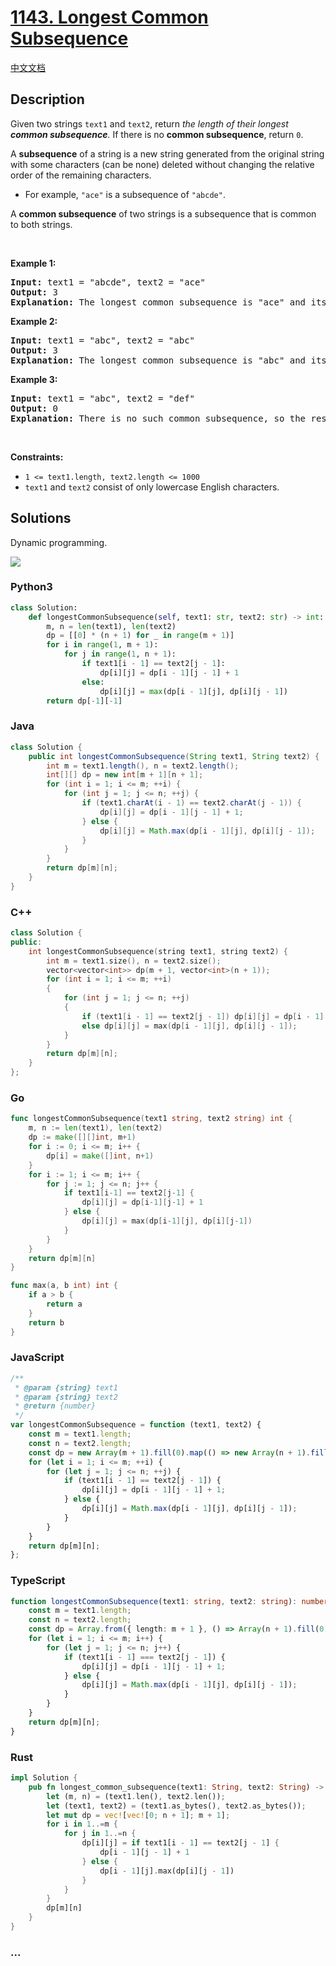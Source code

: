 # [1143. Longest Common Subsequence](https://leetcode.com/problems/longest-common-subsequence)

[中文文档](/solution/1100-1199/1143.Longest%20Common%20Subsequence/README.md)

## Description

<p>Given two strings <code>text1</code> and <code>text2</code>, return <em>the length of their longest <strong>common subsequence</strong>. </em>If there is no <strong>common subsequence</strong>, return <code>0</code>.</p>

<p>A <strong>subsequence</strong> of a string is a new string generated from the original string with some characters (can be none) deleted without changing the relative order of the remaining characters.</p>

<ul>
	<li>For example, <code>&quot;ace&quot;</code> is a subsequence of <code>&quot;abcde&quot;</code>.</li>
</ul>

<p>A <strong>common subsequence</strong> of two strings is a subsequence that is common to both strings.</p>

<p>&nbsp;</p>
<p><strong>Example 1:</strong></p>

<pre>
<strong>Input:</strong> text1 = &quot;abcde&quot;, text2 = &quot;ace&quot; 
<strong>Output:</strong> 3  
<strong>Explanation:</strong> The longest common subsequence is &quot;ace&quot; and its length is 3.
</pre>

<p><strong>Example 2:</strong></p>

<pre>
<strong>Input:</strong> text1 = &quot;abc&quot;, text2 = &quot;abc&quot;
<strong>Output:</strong> 3
<strong>Explanation:</strong> The longest common subsequence is &quot;abc&quot; and its length is 3.
</pre>

<p><strong>Example 3:</strong></p>

<pre>
<strong>Input:</strong> text1 = &quot;abc&quot;, text2 = &quot;def&quot;
<strong>Output:</strong> 0
<strong>Explanation:</strong> There is no such common subsequence, so the result is 0.
</pre>

<p>&nbsp;</p>
<p><strong>Constraints:</strong></p>

<ul>
	<li><code>1 &lt;= text1.length, text2.length &lt;= 1000</code></li>
	<li><code>text1</code> and <code>text2</code> consist of only lowercase English characters.</li>
</ul>

## Solutions

Dynamic programming.

![](https://fastly.jsdelivr.net/gh/doocs/leetcode@main/solution/1100-1199/1143.Longest%20Common%20Subsequence/images/CodeCogsEqn.gif)

<!-- tabs:start -->

### **Python3**

```python
class Solution:
    def longestCommonSubsequence(self, text1: str, text2: str) -> int:
        m, n = len(text1), len(text2)
        dp = [[0] * (n + 1) for _ in range(m + 1)]
        for i in range(1, m + 1):
            for j in range(1, n + 1):
                if text1[i - 1] == text2[j - 1]:
                    dp[i][j] = dp[i - 1][j - 1] + 1
                else:
                    dp[i][j] = max(dp[i - 1][j], dp[i][j - 1])
        return dp[-1][-1]
```

### **Java**

```java
class Solution {
    public int longestCommonSubsequence(String text1, String text2) {
        int m = text1.length(), n = text2.length();
        int[][] dp = new int[m + 1][n + 1];
        for (int i = 1; i <= m; ++i) {
            for (int j = 1; j <= n; ++j) {
                if (text1.charAt(i - 1) == text2.charAt(j - 1)) {
                    dp[i][j] = dp[i - 1][j - 1] + 1;
                } else {
                    dp[i][j] = Math.max(dp[i - 1][j], dp[i][j - 1]);
                }
            }
        }
        return dp[m][n];
    }
}
```

### **C++**

```cpp
class Solution {
public:
    int longestCommonSubsequence(string text1, string text2) {
        int m = text1.size(), n = text2.size();
        vector<vector<int>> dp(m + 1, vector<int>(n + 1));
        for (int i = 1; i <= m; ++i)
        {
            for (int j = 1; j <= n; ++j)
            {
                if (text1[i - 1] == text2[j - 1]) dp[i][j] = dp[i - 1][j - 1] + 1;
                else dp[i][j] = max(dp[i - 1][j], dp[i][j - 1]);
            }
        }
        return dp[m][n];
    }
};
```

### **Go**

```go
func longestCommonSubsequence(text1 string, text2 string) int {
	m, n := len(text1), len(text2)
	dp := make([][]int, m+1)
	for i := 0; i <= m; i++ {
		dp[i] = make([]int, n+1)
	}
	for i := 1; i <= m; i++ {
		for j := 1; j <= n; j++ {
			if text1[i-1] == text2[j-1] {
				dp[i][j] = dp[i-1][j-1] + 1
			} else {
				dp[i][j] = max(dp[i-1][j], dp[i][j-1])
			}
		}
	}
	return dp[m][n]
}

func max(a, b int) int {
	if a > b {
		return a
	}
	return b
}
```

### **JavaScript**

```js
/**
 * @param {string} text1
 * @param {string} text2
 * @return {number}
 */
var longestCommonSubsequence = function (text1, text2) {
    const m = text1.length;
    const n = text2.length;
    const dp = new Array(m + 1).fill(0).map(() => new Array(n + 1).fill(0));
    for (let i = 1; i <= m; ++i) {
        for (let j = 1; j <= n; ++j) {
            if (text1[i - 1] == text2[j - 1]) {
                dp[i][j] = dp[i - 1][j - 1] + 1;
            } else {
                dp[i][j] = Math.max(dp[i - 1][j], dp[i][j - 1]);
            }
        }
    }
    return dp[m][n];
};
```

### **TypeScript**

```ts
function longestCommonSubsequence(text1: string, text2: string): number {
    const m = text1.length;
    const n = text2.length;
    const dp = Array.from({ length: m + 1 }, () => Array(n + 1).fill(0));
    for (let i = 1; i <= m; i++) {
        for (let j = 1; j <= n; j++) {
            if (text1[i - 1] === text2[j - 1]) {
                dp[i][j] = dp[i - 1][j - 1] + 1;
            } else {
                dp[i][j] = Math.max(dp[i - 1][j], dp[i][j - 1]);
            }
        }
    }
    return dp[m][n];
}
```

### **Rust**

```rust
impl Solution {
    pub fn longest_common_subsequence(text1: String, text2: String) -> i32 {
        let (m, n) = (text1.len(), text2.len());
        let (text1, text2) = (text1.as_bytes(), text2.as_bytes());
        let mut dp = vec![vec![0; n + 1]; m + 1];
        for i in 1..=m {
            for j in 1..=n {
                dp[i][j] = if text1[i - 1] == text2[j - 1] {
                    dp[i - 1][j - 1] + 1
                } else {
                    dp[i - 1][j].max(dp[i][j - 1])
                }
            }
        }
        dp[m][n]
    }
}
```

### **...**

```

```

<!-- tabs:end -->
